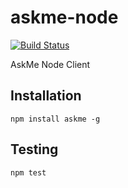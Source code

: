 # askme-node
[![Build Status](https://travis-ci.org/pirsquare/askme-node.svg?branch=master)](https://travis-ci.org/pirsquare/askme-node)

AskMe Node Client

## Installation

    npm install askme -g

## Testing

    npm test